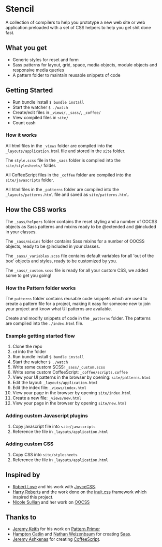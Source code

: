 #  Stencil
A collection of compilers to help you prototype a new web site or web application preloaded with a set of CSS helpers to help you get shit done fast.

## What you get
+ Generic styles for reset and form
+ Sass patterns for layout, grid, space, media objects, module objects and responsive media queries
+ A pattern folder to maintain reusable snippets of code

## Getting Started
+ Run bundle install `$ bundle install`
+ Start the watcher `$ ./watch`
+ Create/edit files in `_views/`, `_sass/`, `_coffee/`
+ View compiled files in `site/`
+ Count cash

### How it works
All html files in the `_views` folder are compiled into the `_layouts/application.html` file and stored in the `site` folder.

The `style.scss` file in the `_sass` folder is compiled into the `site/stylesheets/` folder.

All CoffeeScript files in the `_coffee` folder are compiled into the `site/javascripts` folder.

All html files in the `_patterns` folder are compiled into the `_layouts/patterns.html` file and saved as `site/patterns.html`.

## How the CSS works
The `_sass/helpers` folder contains the reset styling and a number of OOCSS objects as Sass patterns and mixins ready to be @extended and @included in your classes.

The `_sass/mixins` folder contains Sass mixins for a number of OOCSS objects, ready to be @included in your classes.

The `_sass/_variables.scss` file contains default variables for all 'out of the box' objects and styles, ready to be customized by you.

The `_sass/_custom.scss` file is ready for all your custom CSS, we added some to get you going!

### How the Pattern folder works
The `patterns` folder contains reusable code snippets which are used to create a pattern file for a project, making it easy for someone new to join your project and know what UI patterns are available.

Create and modify snippets of code in the `_patterns` folder. The patterns are compiled into the `./index.html` file.

### Example getting started flow
1. Clone the repo
2. `cd` into the folder
3. Run bundle install `$ bundle install`
4. Start the watcher `$ ./watch`
5. Write some custom SCSS: `_sass/_custom.scss`
6. Write some custom CoffeeScript: `_coffee/scripts.coffee`
7. View your UI patterns in the browser by opening: `site/patterns.html`
8. Edit the layout: `_layouts/application.html`
9. Edit the index file: `_views/index.html`
10. View your page in the browser by opening `site/index.html`
11. Create a new file: `_views/new.html`
12. View your page in the browser by opening `site/new.html`

### Adding custom Javascript plugins
1. Copy javascript file into `site/javascripts`
2. Reference the file in `_layouts/application.html`

### Adding custom CSS 
1. Copy CSS into `site/stylesheets`
2. Reference the file in `_layouts/application.html`

## Inspired by
- [Robert Love](https://github.com/Robert-Love) and his work with [JoyceCSS](http://joycecss.com/).
- [Harry Roberts](http://hry.rbrts.me) and the work done on the [inuit.css](https://github.com/csswizardry/inuit.css) framework which inspired this project.
- [Nicole Sullian](https://github.com/stubbornella) and her work on [OOCSS](https://github.com/stubbornella/oocss)

## Thanks to
- [Jeremy Keith](http://adactio.com) for his work on [Pattern Primer](http://patternprimer.adactio.com/)
- [Hampton Catlin](http://www.hamptoncatlin.com/) and [Nathan Weizenbaum](http://nex-3.com/) for creating [Saas](http://sass-lang.com/).
- [Jeremy Ashkenas](https://github.com/jashkenas) for creating [CoffeeScript](http://coffeescript.org/).
